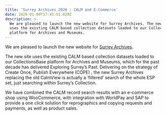 ```yaml
---
title: 'Surrey Archives 2020 : CALM and E-Commerce'
date: 2020-01-09T17:45:51.020Z
description: >-
  We are pleased to launch the new website for Surrey Archives. The new site
  uses the existing CALM based collection datasets loaded to our CollectionsBase
  platform for Archives and Museums.
---
```

We are pleased to launch the new website for [Surrey Archives](https://www.surreyarchives.org.uk).

The new site uses the existing CALM based collection datasets loaded to our CollectionsBase platform for Archives and Museums, which for the past decade has delivered Exploring Surrey’s Past. Delivering on the strategy of Create Once, Publish Everywhere (COPE) , the new Surrey Archives replacing the old CalmView is actually a ‘filtered’ search of the whole ESP set, just searching within Surrey’s Collection.

We have combined the CALM record search results with an e-commerce shop using WooCommerce, with integration with WorldPay and SAP to provide a one click solution for reprographics and copying requests and payments, as well as product sales.
